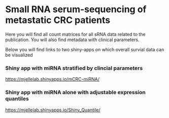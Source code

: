 # Small RNA serum-sequencing of metastatic CRC patients
Here you will find all count matrices for all sRNA data related to the publication. You will also find metadata with clinical parameters.

Below you will find links to two shiny-apps on which overall survial data can be visualized
### Shiny app with miRNA stratified by clincial parameters
https://mjellelab.shinyapps.io/mCRC-miRNA/

### Shiny app with miRNA alone with adjustable expression quantiles
https://mjellelab.shinyapps.io/Shiny_Quantile/


